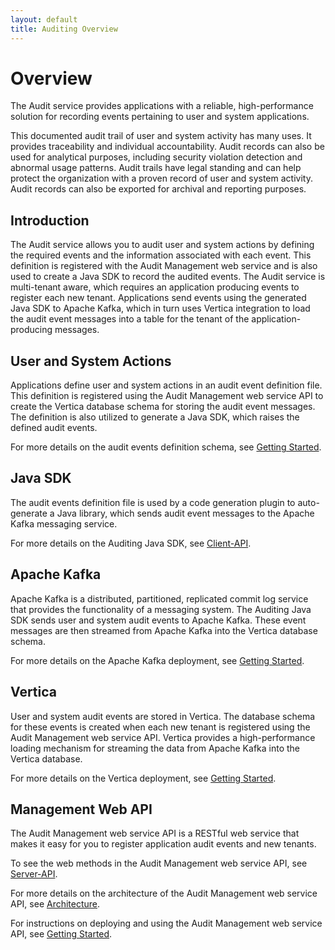 ```yaml
---
layout: default
title: Auditing Overview
---
```


# Overview

The Audit service provides applications with a reliable, high-performance solution for recording events pertaining to user and system applications. 

This documented audit trail of user and system activity has many uses. It provides traceability and individual accountability. Audit records can also be used for analytical purposes, including security violation detection and abnormal usage patterns. Audit trails have legal standing and can help protect the organization with a proven record of user and system activity. Audit records can also be exported for archival and reporting purposes.

## Introduction
The Audit service allows you to audit user and system actions by defining the required events and the information associated with each event. This definition is registered with the Audit Management web service and is also used to create a Java SDK to record the audited events. The Audit service is multi-tenant aware, which requires an application producing events to register each new tenant. Applications send events using the generated Java SDK to Apache Kafka, which in turn uses Vertica integration to load the audit event messages into a table for the tenant of the application-producing messages.

## User and System Actions
Applications define user and system actions in an audit event definition file. This definition is registered using the Audit Management web service API to create the Vertica database schema for storing the audit event messages. The definition is also utilized to generate a Java SDK, which raises the defined audit events.

For more details on the audit events definition schema, see [Getting Started](../../../caf-audit/docs/pages/en-us/Getting-Started.md).

## Java SDK
The audit events definition file is used by a code generation plugin to auto-generate a Java library, which sends audit event messages to the Apache Kafka messaging service.

For more details on the Auditing Java SDK, see [Client-API](../../../caf-audit/docs/pages/en-us/Client-API.md).

## Apache Kafka
Apache Kafka is a distributed, partitioned, replicated commit log service that provides the functionality of a messaging system. The Auditing Java SDK sends user and system audit events to Apache Kafka. These event messages are then streamed from Apache Kafka into the Vertica database schema.

For more details on the Apache Kafka deployment, see [Getting Started](../../../caf-audit/docs/pages/en-us/Getting-Started.md).

## Vertica
User and system audit events are stored in Vertica. The database schema for these events is created when each new tenant is registered using the Audit Management web service API. Vertica provides a high-performance loading mechanism for streaming the data from Apache Kafka into the Vertica database.

For more details on the Vertica deployment, see [Getting Started](../../../caf-audit/docs/pages/en-us/Getting-Started.md).

## Management Web API
The Audit Management web service API is a RESTful web service that makes it easy for you to register application audit events and new tenants.

To see the web methods in the Audit Management web service API, see [Server-API](../../../caf-audit/docs/pages/en-us/Server-API.md).

For more details on the architecture of the Audit Management web service API, see [Architecture](../../../caf-audit/docs/pages/en-us/Architecture.md).

For instructions on deploying and using the Audit Management web service API, see [Getting Started](../../../caf-audit/docs/pages/en-us/Getting-Started.md).

